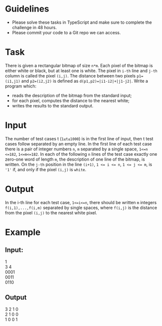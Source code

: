 # Guidelines
- Please solve these tasks in TypeScript and make sure to complete the challenge in 48
hours.
- Please commit your code to a Git repo we can access.
# Task
There is given a rectangular bitmap of size `n*m`. Each pixel of the bitmap is either white or
black, but at least one is white. The pixel in `i-th` line and `j-th` column is called the pixel `(i,j)`. The
distance between two pixels `p1=(i1,j1)` and `p2=(i2,j2)` is defined as `d(p1,p2)=|i1-i2|+|j1-j2|`.
Write a program which:
- reads the description of the bitmap from the standard input;
- for each pixel, computes the distance to the nearest white;
- writes the results to the standard output.
# Input
The number of test cases t (`1≤t≤1000`) is in the first line of input, then t test cases follow
separated by an empty line. In the first line of each test case there is a pair of integer numbers
`n`, `m` separated by a single space, `1<=n <=182`, `1<=m<=182`. In each of the following `n` lines of
the test case exactly one zero-one word of length `m`, the description of one line of the bitmap, is
written. On the `j-th` position in the line `(i+1)`, `1 <= i <= n`, `1 <= j <= m`, is `'1'` if, and only if the pixel
`(i,j)` is `white`.
# Output
In the i-th line for each test case, `1<=i<=n`, there should be written `m` integers `f(i,1),...,f(i,m)`
separated by single spaces, where `f(i,j)` is the distance from the pixel `(i,j)` to the nearest white
pixel. 

# Example
## Input:
1  
3 4  
0001  
0011  
0110  
## Output
3 2 1 0  
2 1 0 0  
1 0 0 1  
